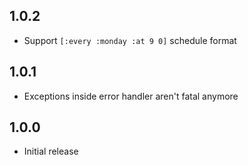 ## 1.0.2

* Support `[:every :monday :at 9 0]` schedule format

## 1.0.1

* Exceptions inside error handler aren't fatal anymore

## 1.0.0

* Initial release
